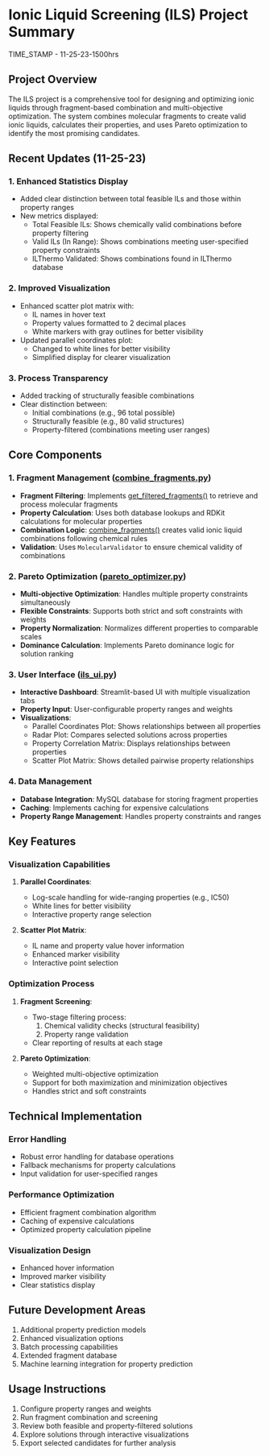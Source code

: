 # Ionic Liquid Screening (ILS) Project Summary

TIME_STAMP - 11-25-23-1500hrs

## Project Overview
The ILS project is a comprehensive tool for designing and optimizing ionic liquids through fragment-based combination and multi-objective optimization. The system combines molecular fragments to create valid ionic liquids, calculates their properties, and uses Pareto optimization to identify the most promising candidates.

## Recent Updates (11-25-23)

### 1. Enhanced Statistics Display
- Added clear distinction between total feasible ILs and those within property ranges
- New metrics displayed:
  - Total Feasible ILs: Shows chemically valid combinations before property filtering
  - Valid ILs (In Range): Shows combinations meeting user-specified property constraints
  - ILThermo Validated: Shows combinations found in ILThermo database

### 2. Improved Visualization
- Enhanced scatter plot matrix with:
  - IL names in hover text
  - Property values formatted to 2 decimal places
  - White markers with gray outlines for better visibility
- Updated parallel coordinates plot:
  - Changed to white lines for better visibility
  - Simplified display for clearer visualization

### 3. Process Transparency
- Added tracking of structurally feasible combinations
- Clear distinction between:
  - Initial combinations (e.g., 96 total possible)
  - Structurally feasible (e.g., 80 valid structures)
  - Property-filtered (combinations meeting user ranges)

## Core Components

### 1. Fragment Management ([combine_fragments.py](cci:7://file:///c:/Users/X1/OneDrive/EDU/ILS/CODE/ils/core/combine_fragments.py:0:0-0:0))
- **Fragment Filtering**: Implements [get_filtered_fragments()](cci:1://file:///c:/Users/X1/OneDrive/EDU/ILS/CODE/ils/core/combine_fragments.py:12:0-62:25) to retrieve and process molecular fragments
- **Property Calculation**: Uses both database lookups and RDKit calculations for molecular properties
- **Combination Logic**: [combine_fragments()](cci:1://file:///c:/Users/X1/OneDrive/EDU/ILS/CODE/ils/core/combine_fragments.py:137:0-189:17) creates valid ionic liquid combinations following chemical rules
- **Validation**: Uses `MolecularValidator` to ensure chemical validity of combinations

### 2. Pareto Optimization ([pareto_optimizer.py](cci:7://file:///c:/Users/X1/OneDrive/EDU/ILS/CODE/ils/core/pareto_optimizer.py:0:0-0:0))
- **Multi-objective Optimization**: Handles multiple property constraints simultaneously
- **Flexible Constraints**: Supports both strict and soft constraints with weights
- **Property Normalization**: Normalizes different properties to comparable scales
- **Dominance Calculation**: Implements Pareto dominance logic for solution ranking

### 3. User Interface ([ils_ui.py](cci:7://file:///c:/Users/X1/OneDrive/EDU/ILS/CODE/ils/frontend/ils_ui.py:0:0-0:0))
- **Interactive Dashboard**: Streamlit-based UI with multiple visualization tabs
- **Property Input**: User-configurable property ranges and weights
- **Visualizations**:
  - Parallel Coordinates Plot: Shows relationships between all properties
  - Radar Plot: Compares selected solutions across properties
  - Property Correlation Matrix: Displays relationships between properties
  - Scatter Plot Matrix: Shows detailed pairwise property relationships

### 4. Data Management
- **Database Integration**: MySQL database for storing fragment properties
- **Caching**: Implements caching for expensive calculations
- **Property Range Management**: Handles property constraints and ranges

## Key Features

### Visualization Capabilities
1. **Parallel Coordinates**:
   - Log-scale handling for wide-ranging properties (e.g., IC50)
   - White lines for better visibility
   - Interactive property range selection

2. **Scatter Plot Matrix**:
   - IL name and property value hover information
   - Enhanced marker visibility
   - Interactive point selection

### Optimization Process
1. **Fragment Screening**:
   - Two-stage filtering process:
     1. Chemical validity checks (structural feasibility)
     2. Property range validation
   - Clear reporting of results at each stage

2. **Pareto Optimization**:
   - Weighted multi-objective optimization
   - Support for both maximization and minimization objectives
   - Handles strict and soft constraints

## Technical Implementation

### Error Handling
- Robust error handling for database operations
- Fallback mechanisms for property calculations
- Input validation for user-specified ranges

### Performance Optimization
- Efficient fragment combination algorithm
- Caching of expensive calculations
- Optimized property calculation pipeline

### Visualization Design
- Enhanced hover information
- Improved marker visibility
- Clear statistics display

## Future Development Areas
1. Additional property prediction models
2. Enhanced visualization options
3. Batch processing capabilities
4. Extended fragment database
5. Machine learning integration for property prediction

## Usage Instructions
1. Configure property ranges and weights
2. Run fragment combination and screening
3. Review both feasible and property-filtered solutions
4. Explore solutions through interactive visualizations
5. Export selected candidates for further analysis

